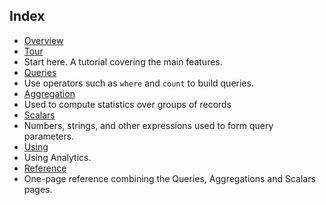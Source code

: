 
## Index

- [Overview](../articles/application-insights/app-insights-analytics.md)
- [Tour](../articles/application-insights/app-insights-analytics-tour.md)
 - Start here. A tutorial covering the main features.
- [Queries](../articles/application-insights/app-insights-analytics-queries.md)
 - Use operators such as `where` and `count` to build queries.
- [Aggregation](../articles/application-insights/app-insights-analytics-aggregations.md)
 - Used to compute statistics over groups of records
- [Scalars](../articles/application-insights/app-insights-analytics-scalars.md)
 - Numbers, strings, and other expressions used to form query parameters.
- [Using](../articles/application-insights/app-insights-analytics-using.md)
 - Using Analytics.
- [Reference](../articles/application-insights/app-insights-analytics-reference.md)
 - One-page reference combining the Queries, Aggregations and Scalars pages.




<!--HONumber=Apr16_HO1-->


